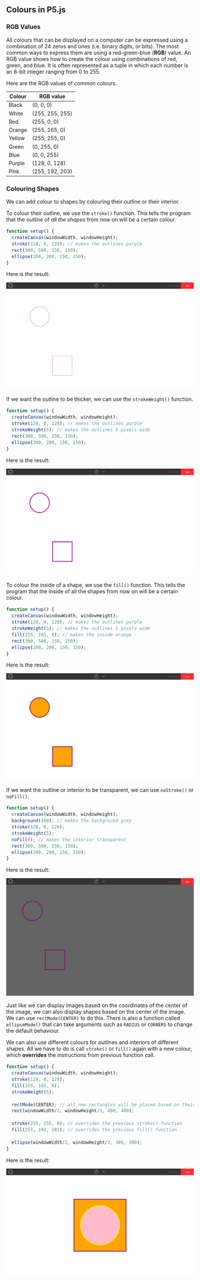 ## Colours in P5.js

### RGB Values

All colours that can be displayed on a computer can be expressed using a combination of 24 zeros and ones (i.e. binary digits, or bits). The most common ways to express them are using a red-green-blue (**RGB**) value. An RGB value shows how to create the colour using combinations of red, green, and blue. It is often represented as a tuple in which each number is an 8-bit integer ranging from 0 to 255.

Here are the RGB values of common colours.

| Colour | RGB value       |
| ------ | --------------- |
| Black  | (0, 0, 0)       |
| White  | (255, 255, 255) |
| Red    | (255, 0, 0)     |
| Orange | (255, 165, 0)   |
| Yellow | (255, 255, 0)   |
| Green  | (0, 255, 0)     |
| Blue   | (0, 0, 255)     |
| Purple | (128, 0, 128)   |
| Pink   | (255, 192, 203) |

### Colouring Shapes

We can add colour to shapes by colouring their outline or their interior. 

To colour their outline, we use the `stroke()` function. This tells the program that the outline of *all the shapes* from now on will be a certain colour.

```js
function setup() {
  createCanvas(windowWidth, windowHeight);
  stroke(128, 0, 128); // makes the outlines purple
  rect(300, 500, 150, 150);
  ellipse(200, 200, 150, 150);
}
```

Here is the result:

![](../Images/Colour1.png)

If we want the outline to be thicker, we can use the `strokeWeight()` function. 

```js
function setup() {
  createCanvas(windowWidth, windowHeight);
  stroke(128, 0, 128); // makes the outlines purple
  strokeWeight(5); // makes the outlines 5 pixels wide
  rect(300, 500, 150, 150);
  ellipse(200, 200, 150, 150);
}
```

Here is the result:

![](../Images/Colour2.png)

To colour the inside of a shape, we use the `fill()` function. This tells the program that the inside of all the shapes from now on will be a certain colour.

```js
function setup() {
  createCanvas(windowWidth, windowHeight);
  stroke(128, 0, 128); // makes the outlines purple
  strokeWeight(5); // makes the outlines 5 pixels wide
  fill(255, 165, 0); // makes the inside orange
  rect(300, 500, 150, 150);
  ellipse(200, 200, 150, 150);
}
```

Here is the result:

![](../Images/Colour3.png)

If we want the outline or interior to be transparent, we can use `noStroke()` or `noFill()`.

```js
function setup() {
  createCanvas(windowWidth, windowHeight);
  background(100); // makes the background grey
  stroke(128, 0, 128);
  strokeWeight(5);
  noFill(); // makes the interior transparent
  rect(300, 500, 150, 150);
  ellipse(200, 200, 150, 150);
}
```

Here is the result:

![](../Images/Colour6.png)

Just like we can display images based on the coordinates of the center of the image, we can also display shapes based on the center of the image. We can use `rectMode(CENTER)` to do this. There is also a function called `ellipseMode()` that can take arguments such as `RADIUS` or `CORNERS` to change the default behaviour.

We can also use different colours for outlines and interiors of different shapes. All we have to do is call `stroke()` or `fill()` again with a new colour, which **overrides** the instructions from previous function call.

```js
function setup() {
  createCanvas(windowWidth, windowHeight);
  stroke(128, 0, 128);
  fill(255, 165, 0);
  strokeWeight(5);
  
  rectMode(CENTER); // all new rectangles will be placed based on their center coordinate
  rect(windowWidth/2, windowHeight/2, 400, 400);
  
  stroke(255, 255, 0); // overrides the previous stroke() function
  fill(255, 192, 203); // overrides the previous fill() function
  
  ellipse(windowWidth/2, windowHeight/2, 300, 300);
}
```

Here is the result:

![](../Images/Colour4.png)
